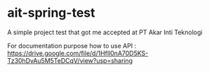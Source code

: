 # ait-spring-test

A simple project test that got me accepted at PT Akar Inti Teknologi

For documentation purpose how to use API : https://drive.google.com/file/d/1Hfll0nA70D5KS-Tz30hDvAu5M5TeDCqV/view?usp=sharing
